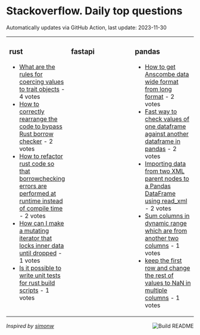 # Stackoverflow. Daily top questions 

Automatically updates via GitHub Action, last update: <!-- date starts -->2023-11-30<!-- date ends -->


<table><tr><td valign="top" width="33%">

### rust
<!-- rust starts -->
* [What are the rules for coercing values to trait objects](https://stackoverflow.com/questions/77568517/what-are-the-rules-for-coercing-values-to-trait-objects) - 4 votes
* [How to correctly rearrange the code to bypass Rust borrow checker](https://stackoverflow.com/questions/77574075/how-to-correctly-re-arrange-the-code-to-bypass-rust-borrow-checker) - 2 votes
* [How to refactor rust code so that borrowchecking errors are performed at runtime instead of compile time](https://stackoverflow.com/questions/77568129/how-to-refactor-rust-code-so-that-borrow-checking-errors-are-performed-at-runtim) - 2 votes
* [How can I make a mutating iterator that locks inner data until dropped](https://stackoverflow.com/questions/77575988/how-can-i-make-a-mutating-iterator-that-locks-inner-data-until-dropped) - 1 votes
* [Is it possible to write unit tests for rust build scripts](https://stackoverflow.com/questions/77575892/is-it-possible-to-write-unit-tests-for-rust-build-scripts) - 1 votes
<!-- rust ends -->
</td><td valign="top" width="34%">


### fastapi
<!-- fastapi starts -->

<!-- fastapi ends -->
</td><td valign="top" width="34%">


### pandas
<!-- pandas starts -->
* [How to get Anscombe data wide format from long format](https://stackoverflow.com/questions/77578241/how-to-get-anscombe-data-wide-format-from-long-format) - 2 votes
* [Fast way to check values of one dataframe against another dataframe in pandas](https://stackoverflow.com/questions/77580911/fast-way-to-check-values-of-one-dataframe-against-another-dataframe-in-pandas) - 2 votes
* [Importing data from two XML parent nodes to a Pandas DataFrame using read_xml](https://stackoverflow.com/questions/77580556/importing-data-from-two-xml-parent-nodes-to-a-pandas-dataframe-using-read-xml) - 2 votes
* [Sum columns in dynamic range which are from another two columns](https://stackoverflow.com/questions/77578623/sum-columns-in-dynamic-range-which-are-from-another-two-columns) - 1 votes
* [keep the first row and change the rest of values to NaN in multiple columns](https://stackoverflow.com/questions/77575542/keep-the-first-row-and-change-the-rest-of-values-to-nan-in-multiple-columns) - 1 votes
<!-- pandas ends -->
</td></tr></table>

<a href="https://github.com/hp0404/hp0404/actions"><img src="https://github.com/hp0404/hp0404/workflows/Build%20README/badge.svg" align="right" alt="Build README"></a> <p>*Inspired by  [simonw](https://github.com/simonw/simonw)*</p>
